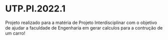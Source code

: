 # UTP.PI.2022.1
Projeto realizado para a matéria de Projeto Interdisciplinar com o objetivo de ajudar a faculdade de Engenharia em gerar calculos para a contrução de um carro!

